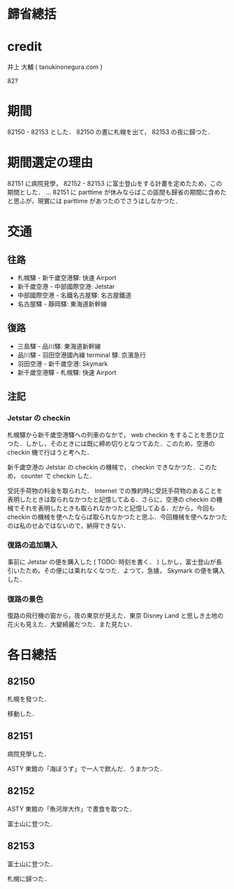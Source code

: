 歸省總括
===
# credit

井上 大輔 ( tanukinonegura.com )

82?

# 期間

82150 - 82153 とした． 82150 の晝に札幌を出て， 82153 の夜に歸つた．

# 期間選定の理由

82151 に病院見學， 82152 - 82153 に富士登山をする計畫を定めたため，この期間とした． ... 82151 に parttime が休みならばこの區間も歸省の期間に含めたと思ふが，現實には parttime があつたのでさうはしなかつた．

# 交通

## 往路

- 札幌驛 - 新千歲空港驛: 快速 Airport
- 新千歲空港 - 中部國際空港: Jetstar
- 中部國際空港 - 名鐵名古屋驛: 名古屋鐵道
- 名古屋驛 - 靜岡驛: 東海道新幹線

## 復路

- 三島驛 - 品川驛: 東海道新幹線
- 品川驛 - 羽田空港國內線 terminal 驛: 京濱急行
- 羽田空港 - 新千歲空港: Skymark
- 新千歲空港驛 - 札幌驛: 快速 Airport

## 注記

### Jetstar の checkin

札幌驛から新千歲空港驛への列車のなかで， web checkin をすることを思ひ立つた．しかし，そのときには既に締め切りとなつてゐた．このため，空港の checkin 機で行はうと考へた．

新千歲空港の Jetstar の checkin の機械で， checkin できなかつた．このため， counter で checkin した．

受託手荷物の料金を取られた． Internet での豫約時に受託手荷物のあることを表明したときは取られなかつたと記憶してゐる．さらに，空港の checkin の機械でそれを表明したときも取られなかつたと記憶してゐる．だから，今回も checkin の機械を使へたならば取られなかつたと思ふ．今回機械を使へなかつたのは私のせゐではないので，納得できない．

### 復路の追加購入

事前に Jetstar の便を購入した ( TODO: 時刻を書く． ) しかし，富士登山が長引いたため，その便には乘れなくなつた．よつて，急據， Skymark の便を購入した．

### 復路の景色

復路の飛行機の窗から，夜の東京が見えた．東京 Disney Land と思しき土地の花火も見えた．大變綺麗だつた．また見たい．

# 各日總括

## 82150

札幌を發つた．

移動した．

## 82151

病院見學した．

ASTY 東館の「海ぼうず」で一人で飲んだ．うまかつた．

## 82152

ASTY 東館の「魚河岸大作」で晝食を取つた．

富士山に登つた．

## 82153

富士山に登つた．

札幌に歸つた．
